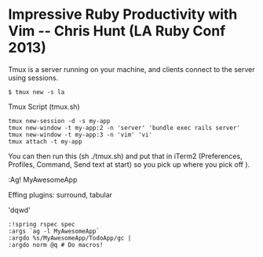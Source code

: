 # Impressive Ruby Productivity with Vim -- Chris Hunt (LA Ruby Conf 2013)

Tmux is a server running on your machine, and clients connect to the server using sessions.

    $ tmux new -s la

Tmux Script (tmux.sh)

    tmux new-session -d -s my-app
    tmux new-window -t my-app:2 -n 'server' 'bundle exec rails server'
    tmux new-window -t my-app:3 -n 'vim' 'vi'
    tmux attach -t my-app

You can then run this (sh ./tmux.sh) and put that in iTerm2 (Preferences, Profiles, Command, Send text at start) so you pick up where you pick off ).

:Ag! MyAwesomeApp

Effing plugins:
surround, tabular

'dqwd'

    :!spring rspec spec
    :args `ag -l MyAwesomeApp`
    :argdo %s/MyAwesomeApp/TodoApp/gc |
    :argdo norm @q # Do macros!
